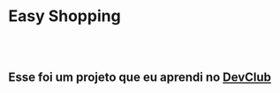 <h1> Easy Shopping </h1>
<br>
<br>
<h2> Esse foi um projeto que eu aprendi no <a href="https://rodolfomori.com.br/devclub">DevClub<a/></h2>

